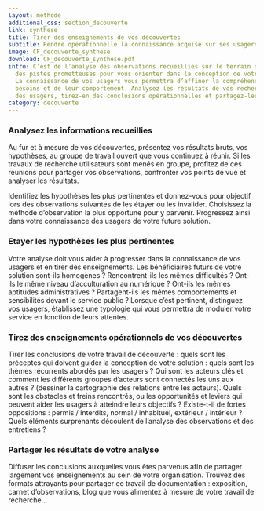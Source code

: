 ```yaml
---
layout: methode
additional_css: section_decouverte
link: synthese
title: Tirer des enseignements de vos découvertes
subtitle: Rendre opérationnelle la connaissance acquise sur ses usagers
image: CF_decouverte_synthese
download: CF_decouverte_synthese.pdf
intro: C’est de l’analyse des observations recueillies sur le terrain que vous obtiendrez
  des pistes prometteuses pour vous orienter dans la conception de votre solution.
  La connaissance de vos usagers vous permettra d’affiner la compréhension de leurs
  besoins et de leur comportement. Analysez les résultats de vos recherches auprès
  des usagers, tirez-en des conclusions opérationnelles et partagez-les largement.
category: decouverte
---
```


### Analysez les informations recueillies
Au fur et à mesure de vos découvertes, présentez vos résultats bruts, vos hypothèses, au groupe de travail ouvert que vous continuez à réunir. Si les travaux de recherche utilisateurs sont menés en groupe, profitez de ces réunions pour partager vos observations, confronter vos points de vue et analyser les résultats. 

Identifiez les hypothèses les plus pertinentes et donnez-vous pour objectif lors des observations suivantes de les étayer ou les invalider. Choisissez la méthode d’observation la plus opportune pour y parvenir. Progressez ainsi dans votre connaissance des usagers de votre future solution.   

### Etayer les hypothèses les plus pertinentes 
Votre analyse doit vous aider à progresser dans la connaissance de vos usagers et en tirer des enseignements. Les bénéficiaires futurs de votre solution sont-ils homogènes ? Rencontrent-ils les mêmes difficultés ? Ont-ils le même niveau d’acculturation au numérique ? Ont-ils les mêmes aptitudes administratives ? Partagent-ils les mêmes comportements et sensibilités devant le service public ? Lorsque c’est pertinent, distinguez  vos usagers, établissez une typologie qui vous permettra de moduler votre service en fonction de leurs attentes.   

### Tirez des enseignements opérationnels de vos découvertes
Tirer les conclusions de votre travail de découverte : quels sont les préceptes qui doivent guider la conception de votre solution : quels sont les thèmes récurrents abordés par les usagers ? Qui sont les acteurs clés et comment les différents groupes d’acteurs sont connectés les uns aux autres ? (dessiner la cartographie des relations entre les acteurs). Quels sont les obstacles et freins rencontrés, ou les opportunités et leviers qui peuvent aider les usagers à atteindre leurs objectifs ? Existe-t-il de fortes oppositions : permis / interdits, normal / inhabituel, extérieur / intérieur ? Quels éléments surprenants découlent de l’analyse des observations et des entretiens ?

### Partager les résultats de votre analyse 
Diffuser les conclusions auxquelles vous êtes parvenus afin de partager largement vos enseignements au sein de votre organisation. Trouvez des formats attrayants pour partager ce travail de documentation : exposition, carnet d’observations, blog que vous alimentez à mesure de votre travail de recherche...